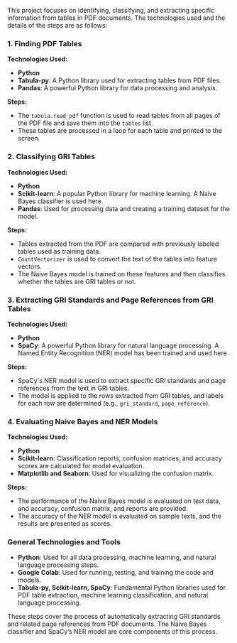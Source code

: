 This project focuses on identifying, classifying, and extracting specific information from tables in PDF documents. The technologies used and the details of the steps are as follows:

### 1. Finding PDF Tables

**Technologies Used:**

- **Python**
- **Tabula-py**: A Python library used for extracting tables from PDF files.
- **Pandas**: A powerful Python library for data processing and analysis.

**Steps:**

- The `tabula.read_pdf` function is used to read tables from all pages of the PDF file and save them into the `tables` list.
- These tables are processed in a loop for each table and printed to the screen.

### 2. Classifying GRI Tables

**Technologies Used:**

- **Python**
- **Scikit-learn**: A popular Python library for machine learning. A Naive Bayes classifier is used here.
- **Pandas**: Used for processing data and creating a training dataset for the model.

**Steps:**

- Tables extracted from the PDF are compared with previously labeled tables used as training data.
- `CountVectorizer` is used to convert the text of the tables into feature vectors.
- The Naive Bayes model is trained on these features and then classifies whether the tables are GRI tables or not.

### 3. Extracting GRI Standards and Page References from GRI Tables

**Technologies Used:**

- **Python**
- **SpaCy**: A powerful Python library for natural language processing. A Named Entity Recognition (NER) model has been trained and used here.

**Steps:**

- SpaCy's NER model is used to extract specific GRI standards and page references from the text in GRI tables.
- The model is applied to the rows extracted from GRI tables, and labels for each row are determined (e.g., `gri_standard`, `page_reference`).

### 4. Evaluating Naive Bayes and NER Models

**Technologies Used:**

- **Python**
- **Scikit-learn**: Classification reports, confusion matrices, and accuracy scores are calculated for model evaluation.
- **Matplotlib and Seaborn**: Used for visualizing the confusion matrix.

**Steps:**

- The performance of the Naive Bayes model is evaluated on test data, and accuracy, confusion matrix, and reports are provided.
- The accuracy of the NER model is evaluated on sample texts, and the results are presented as scores.

### General Technologies and Tools

- **Python**: Used for all data processing, machine learning, and natural language processing steps.
- **Google Colab**: Used for running, testing, and training the code and models.
- **Tabula-py, Scikit-learn, SpaCy**: Fundamental Python libraries used for PDF table extraction, machine learning classification, and natural language processing.

These steps cover the process of automatically extracting GRI standards and related page references from PDF documents. The Naive Bayes classifier and SpaCy’s NER model are core components of this process.

